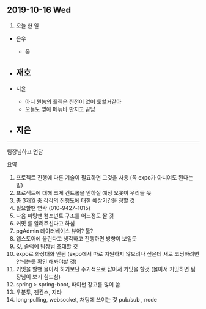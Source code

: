 ## 2019-10-16 Wed

1. 오늘 한 일
- 은우
  - 옼

- 재호
  - 

- 지윤
  - 아니 뭔놈의 플젝은 진전이 없어 토할거같아
  - 오늘도 옆에 메뉴바 만지고 끝남

- 지은
  - 

---

팀장님하고 면담

요약
1. 프로젝트 진행에 다른 기술이 필요하면 그것을 사용 (꼭 expo가 아니여도 된다는 말)
2. 프로젝트에 대해 크게 컨트롤을 안하실 예정 오롯이 우리들 몫
3. 총 3개월 중 각각의 진행도에 대한 예상기간을 정할 것
4. 필요할땐 연락 (010-9427-1015)
5. 다음 미팅땐 컴포넌트 구조를 어느정도 짤 것
6. 커밋 룰 알려주신다고 하심
7. pgAdmin 데이터베이스 뷰어? 툴?
8. 앱스토어에 올린다고 생각하고 진행하면 방향이 보일듯
9. 깃, 슬랙에 팀장님 초대할 것
10. expo로 화상대화 안됨 (expo에서 따로 지원하지 않으려나 싶은데 새로 코딩하려면 안되는듯 확인 해봐야할 것)
11. 커밋을 할땐 몰아서 하기보단 주기적으로 잡아서 커밋을 할것 (몰아서 커밋하면 팀장님이 보기 힘드심)
12. spring > spring-boot, 파이썬 장고를 많이 씀
13. 우분투, 젠킨스, 지라
14. long-pulling, websocket, 채팅에 쓰이는 것 pub/sub , node